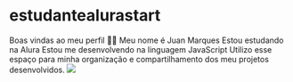 # estudantealurastart 
Boas vindas ao meu perfil 💙💙
Meu nome é Juan Marques
Estou estudando na Alura
Estou me desenvolvendo na linguagem JavaScript
Utilizo esse espaço para minha organização e compartilhamento dos meu projetos desenvolvidos.
![](https://github.com/user-attachments/assets/372a3bcb-076a-44f2-8744-0c4f3ce4120c)
